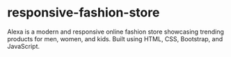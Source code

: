 # responsive-fashion-store
Alexa is a modern and responsive online fashion store showcasing trending products for men, women, and kids. Built using HTML, CSS, Bootstrap, and JavaScript.
